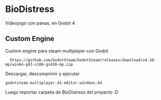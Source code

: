 # BioDistress
Videojogo con panas, en Godot 4

## Custom Engine

Custom engine para steam multiplayer con Godot

```
  https://github.com/GodotSteam/GodotSteam/releases/download/v4.10-mp/win64-g43-s160-gs410-mp.zip
```

Descargar, descomprimir y ejecutar 

```
godotsteam.multiplayer.43.editor.windows.64
```

Luego importar carpeta de BioDistress del proyecto :D
